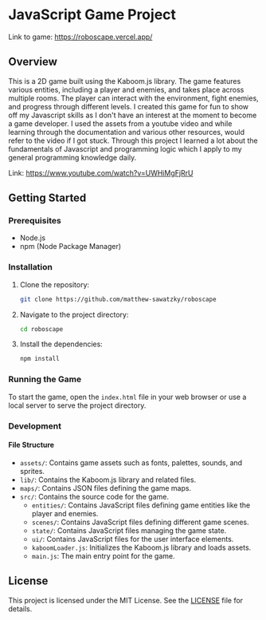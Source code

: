 # JavaScript Game Project

Link to game: https://roboscape.vercel.app/

## Overview

This is a 2D game built using the Kaboom.js library. The game features various entities, including a player and enemies, and takes place across multiple rooms. The player can interact with the environment, fight enemies, and progress through different levels. I created this game for fun to show off my Javascript skills as I don't have an interest at the moment to become a game developer. I used the assets from a youtube video and while learning through the documentation and various other resources, would refer to the video if I got stuck. Through this project I learned a lot about the fundamentals of Javascript and programming logic which I apply to my general programming knowledge daily.

Link: https://www.youtube.com/watch?v=UWHiMgFjRrU


## Getting Started

### Prerequisites

- Node.js
- npm (Node Package Manager)

### Installation

1. Clone the repository:
    ```sh
    git clone https://github.com/matthew-sawatzky/roboscape
    ```
2. Navigate to the project directory:
    ```sh
    cd roboscape
    ```
3. Install the dependencies:
    ```sh
    npm install
    ```

### Running the Game

To start the game, open the `index.html` file in your web browser or use a local server to serve the project directory.

### Development

#### File Structure

- `assets/`: Contains game assets such as fonts, palettes, sounds, and sprites.
- `lib/`: Contains the Kaboom.js library and related files.
- `maps/`: Contains JSON files defining the game maps.
- `src/`: Contains the source code for the game.
  - `entities/`: Contains JavaScript files defining game entities like the player and enemies.
  - `scenes/`: Contains JavaScript files defining different game scenes.
  - `state/`: Contains JavaScript files managing the game state.
  - `ui/`: Contains JavaScript files for the user interface elements.
  - `kaboomLoader.js`: Initializes the Kaboom.js library and loads assets.
  - `main.js`: The main entry point for the game.

## License

This project is licensed under the MIT License. See the [LICENSE](LICENSE) file for details.

